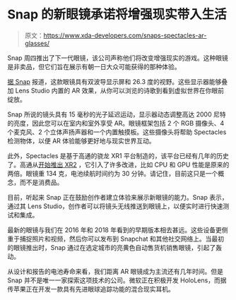 # Snap 的新眼镜承诺将增强现实带入生活

> 原文：<https://www.xda-developers.com/snaps-spectacles-ar-glasses/>

Snap 周四推出了下一代眼镜，该公司声称他们将改变增强现实的游戏。这种眼镜是非卖品，但它们旨在展示有朝一日大众可能获得的那种体验。

[据 Snap](https://newsroom.snap.com/introducing-the-next-generation-of-spectacles) 报道，这款眼镜具有双波导显示屏和 26.3 度的视野。这些显示器能够叠加 Lens Studio 内置的 AR 效果，从你可以浏览的诗歌到看到虚拟世界在你眼前绽放。

Snap 所说的镜头具有 15 毫秒的光子延迟运动，显示器动态调整高达 2000 尼特的亮度，因此您可以在室内和室外享受 AR。眼镜框架包括 2 个 RGB 摄像头、4 个麦克风、2 个立体声扬声器和一个内置触摸板。这些摄像头将帮助 Spectacles 检测物体，以便 AR 体验能够更好地与现实世界互动。

此外，Spectacles 是基于高通的骁龙 XR1 平台制造的，该平台已经有几年的历史了。高通从[开始推出 XR2](https://www.xda-developers.com/qualcomm-snapdragon-xr2-5g-platform-vr-xr-headsets/) ，它引入了许多改进，比如 CPU 和 GPU 性能是原来的两倍。眼镜重 134 克，电池续航时间约为 30 分钟。请记住，目前这只是一个概念，而不是消费品。

目前，听起来 Snap 正在鼓励创作者建立体验来展示新眼镜的能力。Snap 表示，通过其 Lens Studio，创作者可以将镜头无线推送到眼镜上，以便实时进行快速测试和集成。

最新的眼镜与我们在 2016 年和 2018 年看到的早期版本相去甚远。这些设备更侧重于捕捉照片和视频，然后你可以发布到 Snapchat 和其他社交网络上。当最初的眼镜推出时，Snap 通过在选定城市的亮黄色自动售货机销售眼镜，引起了轰动。

从设计和报告的电池寿命来看，我们距离 AR 眼镜成为主流还有几年时间。但是 Snap 并不是唯一一家探索这项技术的公司。微软正在积极开发 HoloLens，而据传苹果正在开发一款具有先进眼球追踪功能的混合现实耳机。